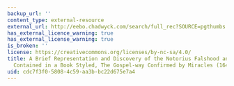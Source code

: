 ```yaml
---
backup_url: ''
content_type: external-resource
external_url: http://eebo.chadwyck.com/search/full_rec?SOURCE=pgthumbs.cfg&ACTION=ByID&ID=99859118&FILE=../session/1423423152_10461&SEARCHSCREEN=CITATIONS&SEARCHCONFIG=var_spell.cfg&DISPLAY=DATE_ASC&HIGHLIGHT_KEYWORD=default
has_external_licence_warning: true
has_external_license_warning: true
is_broken: ''
license: https://creativecommons.org/licenses/by-nc-sa/4.0/
title: A Brief Representation and Discovery of the Notorius Falshood and Dissimulation
  Contained in a Book Styled, The Gospel-way Confirmed by Miracles (1649)
uid: cdc7f3f0-5808-4c59-aa3b-bc22d675e7a4
---
```


